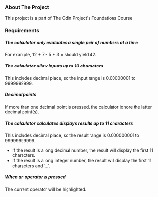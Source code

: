 ### About The Project
This project is a part of The Odin Project's Foundations Course

### Requirements
##### The calculator only evaluates a single pair of numbers at a time
For example, 12 + 7 - 5 * 3 = should yield 42.

##### The calculator allow inputs up to 10 characters
This includes decimal place, so the input range is 0.00000001 to 9999999999.

##### Decimal points
If more than one decimal point is pressed, the calculator ignore the latter decimal point(s).

##### The calculator calculates displays results up to 11 characters
This includes decimal place, so the result range is 0.000000001 to 99999999999.
- If the result is a long decimal number, the result will display the first 11 characters.
- If the result is a long integer number, the result will display the first 11 characters and '...'.

##### When an operator is pressed
The current operator will be highlighted.



